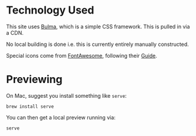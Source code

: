 # Technology Used

This site uses [Bulma](https://bulma.io/documentation/), which is a simple CSS framework. This is pulled in via a CDN.

No local building is done i.e. this is currently entirely manually constructed.

Special icons come from [FontAwesome](https://fontawesome.com/), following their [Guide](https://fontawesome.com/docs/web/setup/host-yourself/webfonts).

# Previewing

On Mac, suggest you install something like `serve`:

    brew install serve

You can then get a local preview running via:

    serve
